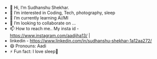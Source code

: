 - 👋 Hi, I’m Sudhanshu Shekhar.
- 👀 I’m interested in Coding, Tech, photography, sleep
- 🌱 I’m currently learning Ai/Ml
- 💞️ I’m looking to collaborate on ...
- 📫 How to reach me.. My insta id - https://www.instagram.com/aadijha13/ |
-  linkedin - https://www.linkedin.com/in/sudhanshu-shekhar-1a12aa272/
- 😄 Pronouns: Aadi
- ⚡ Fun fact: I love sleep🥹

<!---
aadijha13/aadijha13 is a ✨ special ✨ repository because its `README.md` (this file) appears on your GitHub profile.
You can click the Preview link to take a look at your changes.
--->

